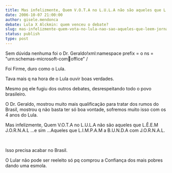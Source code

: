 ```yaml
---
title: Mas infelizmente, Quem V.O.T.A no L.U.L.A não são aqueles que L.Ê.E.M  J.O.R.N.A.L ...e sim ...Aqueles que L.I.M.P.A.M a B.U.N.D
date: 2006-10-07 21:00:00
author: gisele.mendonca
debate: Lula X Alckmin: quem venceu o debate?
slug: mas-infelizmente-quem-vota-no-lula-nao-sao-aqueles-que-leem-jornal-e-sim-aqueles-que-limpam-a-bund
status: publish 
type: post
---
```


Sem dúvida nenhuma foi o Dr. Geraldo!xml:namespace prefix = o ns = "urn:schemas-microsoft-com:office:office" /


Foi Firme, duro como o Lula.


Tava mais q na hora de o Lula ouvir boas verdades.


Mesmo pq ele fugiu dos outros debates, desrespeitando todo o povo brasileiro.


O Dr. Geraldo, mostrou muito mais qualificação para tratar dos rumos do Brasil, mostrou q não basta ter só boa vontade, sofremos muito isso com os 4 anos do Lula.


Mas infelizmente, Quem V.O.T.A no L.U.L.A não são aqueles que L.Ê.E.M  J.O.R.N.A.L ...e sim ...Aqueles que L.I.M.P.A.M a B.U.N.D.A com J.O.R.N.A.L.


 


Isso precisa acabar no Brasil.


O Lular não pode ser reeleito só pq comprou a Confiança dos mais pobres dando uma esmola.


